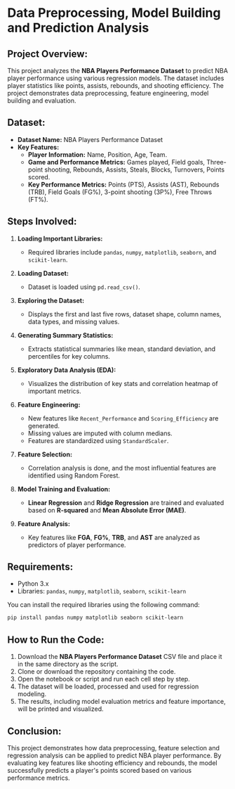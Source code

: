 
# Data Preprocessing, Model Building and Prediction Analysis

## Project Overview:
This project analyzes the **NBA Players Performance Dataset** to predict NBA player performance using various regression models. The dataset includes player statistics like points, assists, rebounds, and shooting efficiency. The project demonstrates data preprocessing, feature engineering, model building and evaluation.

## Dataset:
- **Dataset Name:** NBA Players Performance Dataset
- **Key Features:**
  - **Player Information:** Name, Position, Age, Team.
  - **Game and Performance Metrics:** Games played, Field goals, Three-point shooting, Rebounds, Assists, Steals, Blocks, Turnovers, Points scored.
  - **Key Performance Metrics:** Points (PTS), Assists (AST), Rebounds (TRB), Field Goals (FG%), 3-point shooting (3P%), Free Throws (FT%).

## Steps Involved:
1. **Loading Important Libraries:** 
   - Required libraries include `pandas`, `numpy`, `matplotlib`, `seaborn`, and `scikit-learn`.

2. **Loading Dataset:**
   - Dataset is loaded using `pd.read_csv()`.

3. **Exploring the Dataset:**
   - Displays the first and last five rows, dataset shape, column names, data types, and missing values.

4. **Generating Summary Statistics:**
   - Extracts statistical summaries like mean, standard deviation, and percentiles for key columns.

5. **Exploratory Data Analysis (EDA):**
   - Visualizes the distribution of key stats and correlation heatmap of important metrics.

6. **Feature Engineering:**
   - New features like `Recent_Performance` and `Scoring_Efficiency` are generated.
   - Missing values are imputed with column medians.
   - Features are standardized using `StandardScaler`.

7. **Feature Selection:**
   - Correlation analysis is done, and the most influential features are identified using Random Forest.

8. **Model Training and Evaluation:**
   - **Linear Regression** and **Ridge Regression** are trained and evaluated based on **R-squared** and **Mean Absolute Error (MAE)**.

9. **Feature Analysis:**
   - Key features like **FGA**, **FG%**, **TRB**, and **AST** are analyzed as predictors of player performance.

## Requirements:
- Python 3.x
- Libraries: `pandas`, `numpy`, `matplotlib`, `seaborn`, `scikit-learn`

You can install the required libraries using the following command:
```bash
pip install pandas numpy matplotlib seaborn scikit-learn
```

## How to Run the Code:
1. Download the **NBA Players Performance Dataset** CSV file and place it in the same directory as the script.
2. Clone or download the repository containing the code.
3. Open the notebook or script and run each cell step by step.
4. The dataset will be loaded, processed and used for regression modeling.
5. The results, including model evaluation metrics and feature importance, will be printed and visualized.

## Conclusion:
This project demonstrates how data preprocessing, feature selection and regression analysis can be applied to predict NBA player performance. By evaluating key features like shooting efficiency and rebounds, the model successfully predicts a player's points scored based on various performance metrics.

